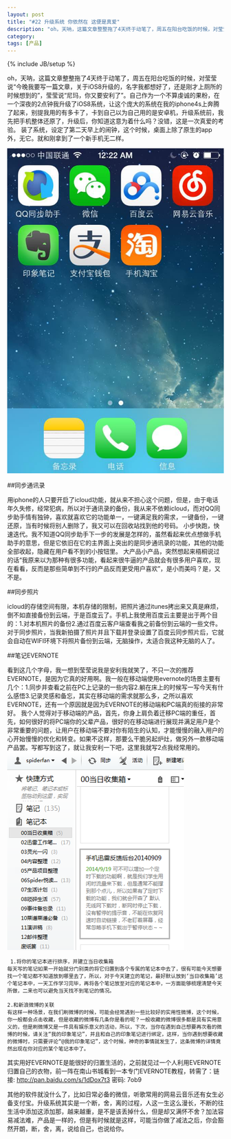 ```yaml
---
layout: post
title: "#22 升级系统 你依然在 这便是真爱"
description: "oh，天呐，这篇文章整整拖了4天终于动笔了，周五在阳台吃饭的时候，对莹莹说“今晚我要写一篇文章，关于iOS8升级的，名字我都想好了，还是刚才上厕所的时候想到的”，莹莹说“尼玛，你又要安利了”。自己作为一个不算虔诚的果粉，在一个深夜的2点钟我升级了iOS8系统，让这个庞大的系统在我的iphone4s上奔腾了起来，别提我用的有多卡了，卡到自己以为自己用的是安卓机，升级系统前，我先把手机整体还原了，升级后，你知道这意为着什么吗？没错，这是一次真爱的考验。"
category: 
tags: [产品]
---
```

{% include JB/setup %}

oh，天呐，这篇文章整整拖了4天终于动笔了，周五在阳台吃饭的时候，对莹莹说“今晚我要写一篇文章，关于iOS8升级的，名字我都想好了，还是刚才上厕所的时候想到的”，莹莹说“尼玛，你又要安利了”。自己作为一个不算虔诚的果粉，在一个深夜的2点钟我升级了iOS8系统，让这个庞大的系统在我的iphone4s上奔腾了起来，别提我用的有多卡了，卡到自己以为自己用的是安卓机，升级系统前，我先把手机整体还原了，升级后，你知道这意为着什么吗？没错，这是一次真爱的考验。
装了系统，设定了第二天早上的闹钟，这个时候，桌面上除了原生的app外，无它。就和刚拿到了一个新手机无二样。

![EVERNOTE](/assets/themes/de/blog_pic/iphone4s.jpg)

##同步通讯录

用iphone的人只要开启了icloud功能，就从来不担心这个问题，但是，由于电话年久失修，经常犯病，所以对于通讯录的备份，我从来不依赖icloud，而对QQ同步助手情有独钟，喜欢就喜欢它的功能单一，一键满足我的需求，一键备份，一键还原，当有时候将别人删除了，我又可以在回收站找到他的号码。
小步快跑，快速迭代。我不知道QQ同步助手下一步的发展是怎样的，虽然看起来优点想做手机助手的意思，但是它依旧在它的主界面上突出的是同步通讯录的功能，其他的功能全部收起，隐藏在用户看不到的小按钮里。
大产品小产品，突然想起来梧桐说过的话“我原来以为那种有很多功能，看起来很牛逼的产品就会有很多用户喜欢，现在看看，反而是那些简单到不行的产品反而更受用户喜欢”，是小而美吗？是，又不是。

##同步照片

icloud的存储空间有限，本机存储的限制，把照片通过itunes拷出来又真是麻烦，倒不如直接备份到云端，于是百度云了。手机上我使用百度云主要是出于两个目的：1.对本机照片的备份2.通过百度云客户端查看我之前备份到云端的一些文件。对于同步照片，当我新拍摄了照片并且下载并登录设置了百度云同步照片后，它就会自动在WIFI环境下将照片备份到云端，无脑操作，太适合我这种无脑的人了。

##笔记EVERNOTE

看到这几个字母，我一想到莹莹说我是安利我就笑了，不只一次的推荐EVERNOTE，是因为它真的好用啊。我一般在移动端使用evernote的场景主要有几个：1.同步并查看之前在PC上记录的一些内容2.躺在床上的时候写一写今天有什么感悟3.记录灵感和备忘，其实在移动端的需求就那么多，之所以喜欢EVERNOTE，还有一个原因就是因为EVERNOTE的移动端和PC端真的衔接的非常好。
我个人觉得对于移动端的产品，首先，你身上肩负着迁移PC端的重任，首先，如何很好的将PC端你的父辈产品，很好的在移动端进行展现并满足用户是个非常重要的问题，让用户在移动端不要对你有陌生的认知，才能慢慢的融入用户的心开始慢慢的优化和转变。如果不这样，那要么干脆另起炉灶，做另外一款移动端产品罢。写都写到这了，就让我安利一下吧，这里我就写2点我经常用的。
![EVERNOTE](/assets/themes/de/blog_pic/evernote.png)


	 1.将你的笔记本进行排序，并建立当日收集箱
	每天写的笔记如果一开始就分门别类的将它归置到各个专属的笔记本中去了，很有可能今天想要找一个笔记都不知道放到哪里去了，所以，对于今天建立的笔记，最好默认放到‘当日收集箱’这个笔记本中，一天工作学习完毕，再将各个笔记放至对应的笔记本中，一方面能够梳理清楚今天所做，二来也可以避免当天找不到笔记的情况。

	2.和新浪微博的关联
	有这样一种场景，在我们刷微博的时候，可能会经常遇到一些比较好的实用性微博，这个时候，你一般都会点击收藏，但是收藏的微博有几条你是看的呢？一般收藏的微博很多都是具有实用意义的，但是刷微博又是一件具有娱乐意义的活动，所以，下次，当你在遇到自己想要再次看的微博的时候，请关注“我的印象笔记”，并且和自己的印象笔记进行绑定，这样，当你遇到想要收藏的微博时，只需要评论“@我的印象笔记”，这个时候，神奇的事情就发生了，这条微博的详情竟然出现在你对应的某个笔记本中了。

其实用好EVERNOTE是能很好的归置生活的，之前就见过一个人利用EVERNOTE归置自己的衣物，前一阵在南山书城看到一本专门EVERNOTE教程，转需了：链接: <a href="http://pan.baidu.com/s/1dDox7t3">http://pan.baidu.com/s/1dDox7t3 </a>密码: 7ob9

其他的软件就没什么了，比如日常必备的微信，听歌常用的网易云音乐还有女生必备支付宝。升级系统其实是一个断，舍，离的过程，人这一生这么漫长，不断的往生活中添加这添加那，越来越重，是不是该丢掉什么，但是却又满怀不舍？加法容易减法难，产品是一样的，但是有时候就是这样，可能当你做了减法之后，你会豁然开朗，断，舍，离，说给自己，也说给你。
